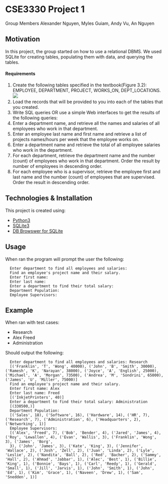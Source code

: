 # CSE3330 Project 1
Group Members Alexander Nguyen, Myles Guiam, Andy Vu, An Nguyen

## Motivation
In this project, the group started on how to use a relational DBMS. We used SQLite for creating tables, populating them with data, and querying
the tables.

#### Requirements
1. Create the following tables specified in the textbook(Figure 3.2): EMPLOYEE,
DEPARTMENT, PROJECT, WORKS_ON, DEPT_LOCATIONS. <br/><img src="https://github.com/amusealex/cse3330project1/blob/main/images/Figure3-2.PNG"/>
2. Load the records that will be provided to you into each of the tables that you created.
3. Write SQL queries OR use a simple Web interfaces to get the results of the following
queries:
4. Enter a department name, and retrieve all the names and salaries of all employees who work
in that department.
5. Enter an employee last name and first name and retrieve a list of projects names/hours per
week that the employee works on.
6. Enter a department name and retrieve the total of all employee salaries who work in the
department.
7. For each department, retrieve the department name and the number (count) of employees
who work in that department. Order the result by number of employees in descending order.
8. For each employee who is a supervisor, retrieve the employee first and last name and the
number (count) of employees that are supervised. Order the result in descending order.

## Technologies & Installation
This project is created using:
* [Python3](https://www.python.org/)
* [SQLite3](https://www.sqlite.org/index.html)
* [DB Browswer for SQLite](https://sqlitebrowser.org/)

## Usage
When ran the program will prompt the user the following:
```
  Enter department to find all employees and salaries: 
  Find an employee's project name and their salary.
  Enter first name:
  Enter last name:
  Enter a department to find their total salary:
  Department Population: 
  Employee Supervisors: 
```

## Example
When ran with test cases:
* Research
* Alex Freed
* Administration

Should output the following:
```
  Enter department to find all employees and salaries: Research
  [('Franklin', 'T', 'Wong', 40000), ('John', 'B', 'Smith', 30000), ('Ramesh', 'K', 'Narayan', 38000), ('Joyce', 'A', 'English', 25000), ('Michael', 'A', 'Morgan', 73500), ('Andrea', 'M', 'Sondrini', 65000), ('James', 'U', 'Miller', 75000)]
  Find an employee's project name and their salary.
  Enter first name: Alex
  Enter last name: Freed
  [('InkjetPrinters', 40)]
  Enter a department to find their total salary: Administration
  [(330500,)]
  Department Population:
  [('Sales', 18), ('Software', 16), ('Hardware', 14), ('HR', 7), ('Research', 7), ('Administration', 6), ('Headquarters', 2), ('Networking', 1)]
  Employee Supervisors:
  [('Alex', 'Freed', 7), ('Bob', 'Bender', 4), ('Jared', 'James', 4), ('Roy', 'Lewallen', 4), ('Evan', 'Wallis', 3), ('Franklin', 'Wong', 3), ('James', 'Borg', 
  3), ('John', 'James', 3), ('Kate', 'King', 3), ('Jennifer', 'Wallace', 2), ('Josh', 'Zell', 2), ('Juan', 'Linda', 2), ('Lyle', 'Leslie', 2), ('Nandita', 'Ball', 2), ('Red', 'Bacher', 2), ('Sammy', 'Hall', 2), ('Ahmad', 'Jabbar', 1), ('Alec', 'Best', 1), ('Billie', 'King', 1), ('Bonnie', 'Bays', 1), ('Carl', 'Reedy', 1), ('Gerald', 'Small', 1), ('Jill', 'Jarvis', 1), ('John', 'Smith', 1), ('John', 'Ed', 1), ('Kim', 'Grace', 1), ('Naveen', 'Drew', 1), ('Sam', 'Snedden', 1)]
```

